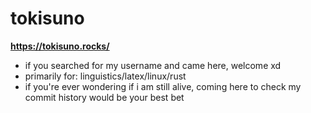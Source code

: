 # tokisuno
**https://tokisuno.rocks/**
- if you searched for my username and came here, welcome xd
- primarily for: linguistics/latex/linux/rust
- if you're ever wondering if i am still alive, coming here to check my commit history would be your best bet 
